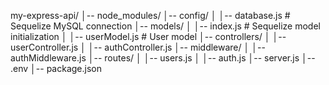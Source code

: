 my-express-api/
│-- node_modules/
│-- config/
│   │-- database.js       # Sequelize MySQL connection
│-- models/
│   │-- index.js          # Sequelize model initialization
│   │-- userModel.js      # User model
│-- controllers/
│   │-- userController.js
│   │-- authController.js
│-- middleware/
│   │-- authMiddleware.js
│-- routes/
│   │-- users.js
│   │-- auth.js
│-- server.js
│-- .env
│-- package.json
